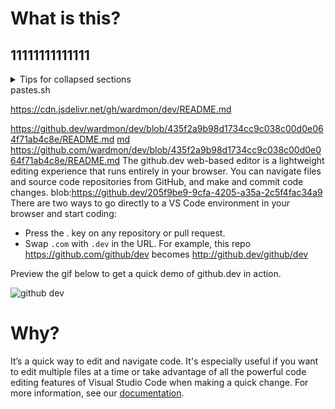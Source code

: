 # What is this?
## 11111111111111
<details>

<summary> Tips for collapsed sections</summary>

### You can add a header

You can add text within a collapsed section. 

You can add an image or a code block, too.

```ruby
   puts "Hello World"
```

### aaaaaaaaaaa
<details>   
<summary>Tips for collapsed sections</summary>
### You can add a header
aaaaaaaaaaaaa
</details>
###### bbbbbbbbbbb
<details>
<summary> for collapsed sections</summary>
### You can add a header
bbbbbbbbbbbbbbbbb
</details>
<details>
<summary>cccccccccccccc for collapsed sections</summary>
### You can add a header
ccccccccccccc
</details>
<details>
<summary>ddddddddddddddddd for collapsed sections</summary>
### You can add a header
dddddddddddddd
</details>
<details>
<summary>eeeeeeeeeeeeeee for collapsed sections</summary>
### You can add a header
eeeeeeeeeeeeeeeeee
</details>
</details>
pastes.sh

https://cdn.jsdelivr.net/gh/wardmon/dev/README.md

https://github.dev/wardmon/dev/blob/435f2a9b98d1734cc9c038c00d0e064f71ab4c8e/README.md
[md](https://github.com/wardmon/dev/blob/435f2a9b98d1734cc9c038c00d0e064f71ab4c8e/README.md)
https://github.com/wardmon/dev/blob/435f2a9b98d1734cc9c038c00d0e064f71ab4c8e/README.md
The github.dev web-based editor is a lightweight editing experience that runs entirely in your browser. You can navigate files and source code repositories from GitHub, and make and commit code changes.
blob:https://github.dev/205f9be9-9cfa-4205-a35a-2c5f4fac34a9
There are two ways to go directly to a VS Code environment in your browser and start coding:

* Press the . key on any repository or pull request.
* Swap `.com` with `.dev` in the URL. For example, this repo https://github.com/github/dev becomes http://github.dev/github/dev

Preview the gif below to get a quick demo of github.dev in action.

![github dev](https://user-images.githubusercontent.com/856858/130119109-4769f2d7-9027-4bc4-a38c-10f297499e8f.gif)

# Why?
It’s a quick way to edit and navigate code. It's especially useful if you want to edit multiple files at a time or take advantage of all the powerful code editing features of Visual Studio Code when making a quick change. For more information, see our [documentation](https://github.co/codespaces-editor-help).
